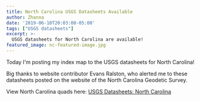 ```yaml
---
title: North Carolina USGS Datasheets Available
author: Zhanna
date: '2019-06-10T20:03:00-05:00'
tags: ["USGS datasheets"]
excerpt: >-
  USGS datasheets for North Carolina are available!
featured_image: nc-featured-image.jpg
---
```


Today I'm posting my index map to the USGS datasheets for North Carolina!

Big thanks to website contributor Evans Ralston, who alerted me to these datasheets posted on the website of the North Carolina Geodetic Survey.

View North Carolina quads here: [USGS Datasheets: North Carolina](/usgs-datasheets/north-carolina/)
